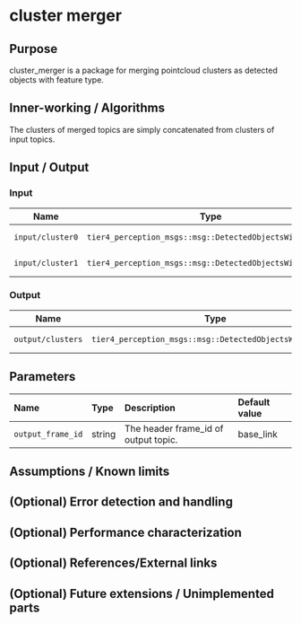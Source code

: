 # cluster merger

## Purpose

cluster_merger is a package for merging pointcloud clusters as detected objects with feature type.

## Inner-working / Algorithms

The clusters of merged topics are simply concatenated from clusters of input topics.

## Input / Output

### Input

| Name             | Type                                                     | Description         |
| ---------------- | -------------------------------------------------------- | ------------------- |
| `input/cluster0` | `tier4_perception_msgs::msg::DetectedObjectsWithFeature` | pointcloud clusters |
| `input/cluster1` | `tier4_perception_msgs::msg::DetectedObjectsWithFeature` | pointcloud clusters |

### Output

| Name              | Type                                                  | Description     |
| ----------------- | ----------------------------------------------------- | --------------- |
| `output/clusters` | `tier4_perception_msgs::msg::DetectedObjectsWithFeature` | merged clusters |

## Parameters

| Name              | Type   | Description                          | Default value |
| :---------------- | :----- | :----------------------------------- | :------------ |
| `output_frame_id` | string | The header frame_id of output topic. | base_link     |

## Assumptions / Known limits

<!-- Write assumptions and limitations of your implementation.

Example:
  This algorithm assumes obstacles are not moving, so if they rapidly move after the vehicle started to avoid them, it might collide with them.
  Also, this algorithm doesn't care about blind spots. In general, since too close obstacles aren't visible due to the sensing performance limit, please take enough margin to obstacles.
-->

## (Optional) Error detection and handling

<!-- Write how to detect errors and how to recover from them.

Example:
  This package can handle up to 20 obstacles. If more obstacles found, this node will give up and raise diagnostic errors.
-->

## (Optional) Performance characterization

<!-- Write performance information like complexity. If it wouldn't be the bottleneck, not necessary.

Example:
  ### Complexity

  This algorithm is O(N).

  ### Processing time

  ...
-->

## (Optional) References/External links

<!-- Write links you referred to when you implemented.

Example:
  [1] {link_to_a_thesis}
  [2] {link_to_an_issue}
-->

## (Optional) Future extensions / Unimplemented parts
